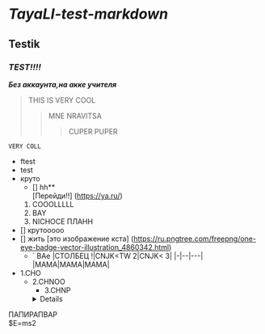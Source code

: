 # ***TayaLI-test-markdown***
## Testik
### *TEST!!!!*
***Без аккаунта,на акке учителя***
   > THIS IS VERY COOL
> > MNE NRAVITSA
> > > CUPER PUPER
``` 
VERY COLL
```
- ftest
- test
- круто
  - [] hh**  
[Перейди!!] (https://ya.ru/)
  1. COOOLLLLL
  2. BAY
  3. NICHOCE
  ПЛАНН
- [] крутооооо
- [] жить
  [это изображение кста] (https://ru.pngtree.com/freepng/one-eye-badge-vector-illustration_4860342.html)
  - ` ВАe
    |СТОЛБЕЦ !|CNJK<TW 2|CNJK< 3|
    |-|--|---|
    |MAMA|MAMA|MAMA|
- 1.CHO
  - 2.CHNOO
    - 3.CHNP
    <Details> 
    ЭТОТ ТЕКСТ ВЫПАДАЕТ ЧТО ТО ТАМ
ПАПИРАПВАР  
    </Details>
      $E=ms2

